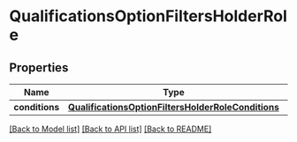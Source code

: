 # QualificationsOptionFiltersHolderRole


## Properties
Name | Type | Description | Notes
------------ | ------------- | ------------- | -------------
**conditions** | [**QualificationsOptionFiltersHolderRoleConditions**](QualificationsOptionFiltersHolderRoleConditions.md) |  | [optional] 

[[Back to Model list]](../README.md#documentation-for-models) [[Back to API list]](../README.md#documentation-for-api-endpoints) [[Back to README]](../README.md)


